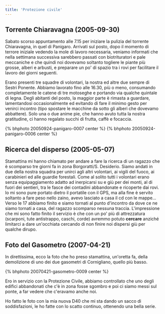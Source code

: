 ```yaml
---
title: 'Protezione civile'
---
```


## Torrente Chiaravagna (2005-09-30)

Sabato scorso appuntamento alle 7.15 per iniziare la pulizia del torrente Chiaravagna, in quel di Panigaro. Arrivati sul posto, dopo il momento di terrore iniziale vedendo la mole di lavoro necessaria, veniamo informati che nella settimana successiva sarebbero passati con biotrituratori e pale meccaniche e che quindi noi dovevamo soltanto togliere le piante più grosse, alberi e arbusti, e preparare un po' di spazio tra i rovi per facilitare il lavoro dei giorni seguenti.

Erano presenti tre squadre di volontari, la nostra ed altre due sempre di Sestri Ponente. Abbiamo lavorato fino alle 16.30, più o meno, consumando completamente le catene di tre motoseghe e portando via qualche quintale di legna. Degli abitanti del posto, la maggior parte è rimasta a guardare, lamentandosi occasionalmente ed evitando di fare il minimo gesto per venirci incontro (tipo spostare le macchine da sotto gli alberi che dovevamo abbattere). Solo una o due anime pie, che hanno avuto tutta la nostra gratitudine, ci hanno regalato succhi di frutta, caffè e focaccia.

{% bhphoto 20050924-panigaro-0007 center %}
{% bhphoto 20050924-panigaro-0006 center %}

## Ricerca del disperso (2005-05-07)

Stamattina mi hanno chiamato per andare a fare la ricerca di un ragazzo che è scomparso tre giorni fa in zona Borgoratti/S. Desiderio. Siamo andati in due della nostra squadra per unirci agli altri volontari, ai vigili del fuoco, ai carabinieri ed alle guardie forestali. Come al solito tutti i volontari erano senza equipaggiamento adatto ad inerpicarsi su e giù per dei monti, al di fuori dei sentieri, tra le fasce dei contadini abbandonate e ricoperte dai rovi.
Io mi sono pure portato dietro il portatile con il GPS, ma alla fine è servito soltanto a fare peso nello zaino, avevo lasciato a casa il cd con le mappe...
Verso le 17 abbiamo finito e siamo tornati al punto d'incontro da dove ce ne siamo tornati a casa, del ragazzo scomparso nessuna traccia.
L'impressione che mi sono fatto finito il servizio è che con un po' più di attrezzatura (scarponi, tute antistrappo, caschi, corde) avremmo potuto **cercare** anziché limitarci a dare un'occhiata cercando di non finire noi dispersi giù per qualche dirupo.

## Foto del Gasometro (2007-04-21)

In direttissima, ecco la foto che ho preso stamattina, un'oretta fa, della demolizione di uno dei due gasometri di Cornigliano, quello più basso.

{% bhphoto 20070421-gasometro-0009 center %}

Ero in servizio con la Protezione Civile, abbiamo controllato che uno degli edifici abbandonati che c'è in zona fosse sgombro e poi ci siamo messi sul ponte, a far vedere che c'eravamo anche noi.

Ho fatto le foto con la mia nuova D40 che mi sta dando un sacco di soddisfazioni, le ho fatte con lo scatto continuo, ottenendo una bella serie.

